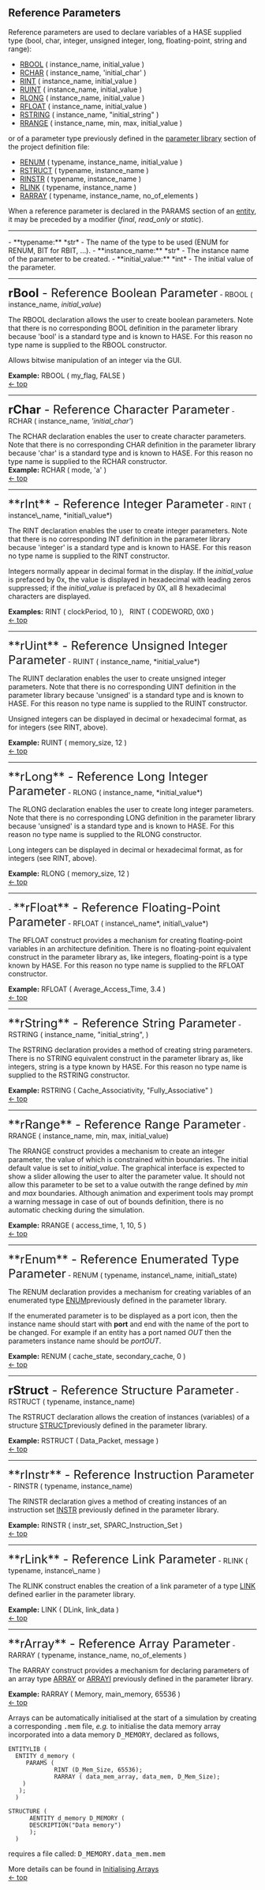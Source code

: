 <a name="list"></a>
## Reference Parameters

Reference parameters are used to declare variables of a HASE supplied type (bool, char, integer, unsigned integer, long, floating-point, string and range):

- [RBOOL](<parameters.md#rbool>) ( instance\_name, initial\_value )
- [RCHAR](<parameters.md#rchar>) ( instance\_name, 'initial\_char' )
- [RINT](<parameters.md#rint>) ( instance\_name, initial\_value )
- [RUINT](<parameters.md#ruint>) ( instance\_name, initial\_value )
- [RLONG](<parameters.md#rlong>) ( instance\_name, initial\_value )
- [RFLOAT](<parameters.md#rfloat>) ( instance\_name, initial\_value )
- [RSTRING](<parameters.md#rstring>) ( instance\_name, "initial\_string" )
- [RRANGE](<parameters.md#rrange>) ( instance\_name, min, max, initial\_value )

or of a parameter type previously defined in the [parameter library](<paramlib.md>) section of the
project definition file:

- [RENUM](<parameters.md#renum>) ( typename, instance\_name, initial\_value )
- [RSTRUCT](<parameters.md#rstruct>) ( typename, instance\_name )
- [RINSTR](<parameters.md#rinstr>) ( typename, instance\_name )
- [RLINK](<parameters.md#rlink>) ( typename, instance\_name )
- [RARRAY](<parameters.md#rarray>) ( typename, instance_name, no\_of\_elements )

When  a reference parameter is declared in the PARAMS section of an [entity](<entity.md>), it may be preceded by a modifier
(*final*, *read\_only* or *static*).

<hr>  
- **typename:** *str* - The name of the type to be used (ENUM for RENUM, BIT for RBIT, ...).
- **instance_name:** *str* - The instance name of the parameter to be created. 
- **initial_value:** *int* - The initial value of the parameter.

<hr>

<a name="rbool"></a>
<font size="+2">**rBool** - Reference Boolean Parameter</font> - RBOOL ( instance\_name, *initial\_value*)  
 
The RBOOL declaration allows the user to create boolean parameters. Note that there is no corresponding BOOL definition in the parameter library because 'bool' is a standard type and is known to HASE. For this reason no type name is supplied to the RBOOL constructor.

Allows bitwise manipulation of an integer via the GUI.

**Example:** RBOOL ( my_flag, FALSE )  
[<- top](<parameters.md#list>)
<hr>

<a name="rchar"></a>
<font size="+2">**rChar** - Reference Character Parameter</font> - RCHAR ( instance_name, *'initial_char'*) 
 
The RCHAR declaration enables the user to create character parameters. Note that there is no corresponding CHAR definition in the parameter library because 'char' is a standard type and is known to HASE. For this reason no type name is supplied to the RCHAR constructor.  
**Example:** RCHAR ( mode, 'a' )  
[<- top](<parameters.md#list>)
<hr>
<a name="rint"></a> <font size="+2">**rInt** - Reference Integer Parameter</font> - RINT ( instance\_name, *initial\_value*)  

The RINT declaration enables the user to create integer parameters. Note that there is no corresponding INT definition in the parameter library because 'integer' is a standard type and is known to HASE. For this reason no type name is supplied to the RINT constructor.

Integers normally appear in decimal format in the display. If the *initial_value* is prefaced by 0x, the value is displayed in hexadecimal with leading zeros suppressed; if the *initial_value* is prefaced by 0X, all 8 hexadecimal characters are displayed.  

 **Examples:** RINT ( clockPeriod, 10 ), &nbsp;
RINT ( CODEWORD, 0X0 )  
[<- top](<parameters.md#list>)
<hr>
<a name="ruint"></a>
<font size="+2">**rUint** - Reference Unsigned Integer Parameter</font> - RUINT ( instance_name, *initial_value*)

The RUINT declaration enables the user to create unsigned integer parameters.  Note that there is no corresponding UINT definition in the parameter library because 'unsigned' is a standard type and is known to HASE. For this reason no type name is supplied to the RUINT constructor.

Unsigned integers can be displayed in decimal or hexadecimal format, as for integers (see RINT, above).

**Example:** RUINT ( memory_size, 12 )  
[<- top](<parameters.md#list>)
<hr>
<a name="rlong"></a>
<font size="+2">**rLong** - Reference Long Integer Parameter</font> - RLONG ( instance_name, *initial_value*)

The RLONG declaration enables the user to create long integer parameters.  Note that there is no corresponding LONG definition in the parameter library  because 'unsigned' is a standard type and is known to HASE. For this reason no type name is supplied to the RLONG constructor.

Long integers can be displayed in decimal or hexadecimal format, as for integers (see RINT, above).

**Example:** RLONG ( memory_size, 12 )  
[<- top](<parameters.md#list>)
<hr>
- <a name="rfloat"></a>
<font size="+2">**rFloat** - Reference Floating-Point Parameter</font> 
- RFLOAT ( instance\_name*, initial\_value*)<p>

The RFLOAT construct provides a mechanism for creating floating-point variables in an architecture definition. There is no floating-point equivalent construct in the parameter library as, like integers, floating-point is a type known by HASE. For this reason no type name is supplied to the RFLOAT constructor.

**Example:** RFLOAT ( Average_Access_Time, 3.4 )  
[<- top](<parameters.md#list>)
<hr>
<a name="rstring"></a>
<font size="+2">**rString** - Reference String Parameter</font>  - RSTRING ( instance_name, "initial_string", )

The RSTRING declaration provides a method of creating string parameters. There is no  STRING equivalent construct in the parameter library as, like integers, string is a type known by HASE. For this reason no type name is supplied to the RSTRING constructor.

**Example:**
RSTRING ( Cache\_Associativity, "Fully\_Associative" )  
[<- top](<parameters.md#list>)
<hr>
<a name="rrange"></a>
<font size="+2">**rRange** - Reference Range Parameter</font>  - RRANGE ( instance_name, min, max, initial_value)

The RRANGE construct provides a mechanism to create an integer parameter, the value of which is constrained within boundaries. The initial default value is set to *initial\_value*.  The graphical
interface is expected to show a slider allowing the user to alter the parameter value. It should not allow this parameter to be set to a value outwith the range defined by *min* and *max* boundaries. Although animation and experiment tools may prompt a warning message in case of out of bounds definition, there is no automatic checking during the simulation.

**Example:** RRANGE ( access_time, 1, 10, 5 )  
[<- top](<parameters.md#list>)
<hr>
<a name="renum"></a>
<font size="+2">**rEnum** - Reference Enumerated Type Parameter</font> - RENUM ( typename, instance\_name, initial\_state)

The RENUM declaration provides a mechanism for creating variables of an enumerated type [ENUM](
paramlib.md#enum>)previously defined in the parameter library.

If the enumerated parameter is to be displayed as a port icon, then the instance name should start with **port** and end with the name of the port to be changed. For example if an entity has a port named *OUT* then the parameters instance name should be *portOUT*.

**Example:** RENUM ( cache\_state, secondary\_cache, 0 )  
[<- top](<parameters.md#list>)
<hr>

<a name="rstruct"></a>
<font size="+2">**rStruct** - Reference Structure Parameter</font> - RSTRUCT ( typename, instance_name)

The RSTRUCT declaration allows the creation of instances (variables) of a structure [STRUCT](<paramlib.md#struct>)previously defined in the parameter library.

**Example:** RSTRUCT ( Data\_Packet, message )  
[<- top](<parameters.md#list>)
<hr>
<a name="rinstr"></a>
<font size="+2">**rInstr** - Reference Instruction Parameter</font> - RINSTR ( typename, instance_name)

The RINSTR declaration gives a method of creating instances of an instruction set [INSTR](paramlib.md#instr>) previously defined in the parameter library.

**Example:** RINSTR ( instr\_set, SPARC\_Instruction\_Set )  
[<- top](<parameters.md#list>)
<hr>
<a name="rlink"></a>
<font size="+2">**rLink** - Reference Link Parameter</font> - RLINK ( typename, instance\_name )

The RLINK construct enables the creation of a link parameter of a type [LINK](<paramlib.md#link>) defined earlier in the parameter library.

**Example:** LINK ( DLink, link_data )  
[<- top](<parameters.md#list>)
<hr>
<a name="rarray"></a>
<font size="+2">**rArray** - Reference Array Parameter</font> - RARRAY ( typename, instance_name, no_of_elements )

The RARRAY construct provides a mechanism for declaring parameters of an array type [ARRAY](<paramlib.md#array>) or [ARRAYI](<paramlib.md#arrayi>) previously defined in the parameter library.

**Example:** RARRAY ( Memory, main_memory, 65536 )  
[<- top](<parameters.md#list>)

Arrays can be automatically initialised at the start of a simulation by creating a corresponding <tt>.mem</tt> file, *e.g.* to initialise the data memory array incorporated into a data memory <tt>D_MEMORY</tt>, declared as follows,

```
ENTITYLIB (
  ENTITY d_memory (
     PARAMS (
             RINT (D_Mem_Size, 65536);
             RARRAY ( data_mem_array, data_mem, D_Mem_Size);
    )
   );
  )

STRUCTURE (
      AENTITY d_memory D_MEMORY (
   	  DESCRIPTION("Data memory")
      );
  )
```
requires a file called: <tt>D\_MEMORY.data\_mem.mem</tt>

More details can be found in [Initialising Arrays](<arrays.md>)  
[<- top](<parameters.md#list>)
